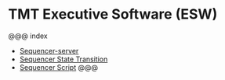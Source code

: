 # TMT Executive Software (ESW)

@@@ index
- [Sequencer-server](sequencer/server/sequencer-server.md)
- [Sequencer State Transition](sequencer/state-transition.md)
- [Sequencer Script](sequencer/scripts/scripts.md)
@@@
